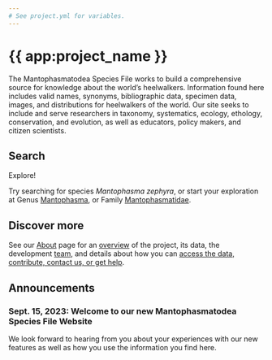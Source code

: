 ```yaml
---
# See project.yml for variables.
---
```

# {{ app:project_name }}
The Mantophasmatodea Species File works to build a comprehensive source for knowledge about the world’s heelwalkers. Information found here includes valid names, synonyms, bibliographic data, specimen data, images, and distributions for heelwalkers of the world. Our site seeks to include and serve researchers in taxonomy, systematics, ecology, ethology, conservation, and evolution, as well as educators, policy makers, and citizen scientists.

## Search

<autocomplete-otu class="w-80 place-content-center" placeholder="Search by taxon name"/>

Explore!

Try searching for species _Mantophasma zephyra_, or start your exploration at Genus [Mantophasma](/otus/925586/overview), or Family [Mantophasmatidae](/otus/925579/overview).

## Discover more
See our [About](about) page for an [overview](about#overview) of the project, its data, the development [team](about#project-development-and-maintenance), and details about how you can [access the data, contribute, contact us, or get help](about#contribute-or-get-help). 

## Announcements

### Sept. 15, 2023: Welcome to our new Mantophasmatodea Species File Website
<p>We look forward to hearing from you about your experiences with our new features as well as how you use the information you find here.</p>



